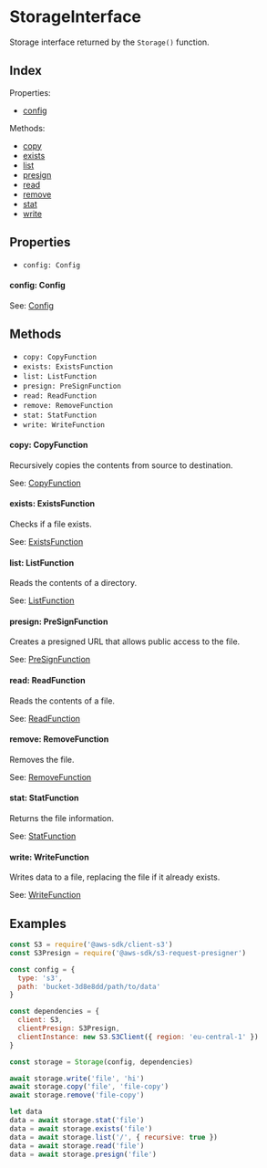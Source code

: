 
# StorageInterface


Storage interface returned by the `Storage()` function.

## Index



Properties:

- [config](#config-config)


Methods:

- [copy](#copy)
- [exists](#exists)
- [list](#list)
- [presign](#presign)
- [read](#read)
- [remove](#remove)
- [stat](#stat)
- [write](#write)


## Properties

- `config: Config`


#### config: Config



See: [Config](Config.md)




## Methods

- `copy: CopyFunction`
- `exists: ExistsFunction`
- `list: ListFunction`
- `presign: PreSignFunction`
- `read: ReadFunction`
- `remove: RemoveFunction`
- `stat: StatFunction`
- `write: WriteFunction`


#### copy: CopyFunction

Recursively copies the contents from source to destination.

See: [CopyFunction](CopyFunction.md)




#### exists: ExistsFunction

Checks if a file exists.

See: [ExistsFunction](ExistsFunction.md)




#### list: ListFunction

Reads the contents of a directory.

See: [ListFunction](ListFunction.md)




#### presign: PreSignFunction

Creates a presigned URL that allows public access to the file.

See: [PreSignFunction](PreSignFunction.md)




#### read: ReadFunction

Reads the contents of a file.

See: [ReadFunction](ReadFunction.md)




#### remove: RemoveFunction

Removes the file.

See: [RemoveFunction](RemoveFunction.md)




#### stat: StatFunction

Returns the file information.

See: [StatFunction](StatFunction.md)




#### write: WriteFunction

Writes data to a file, replacing the file if it already exists.

See: [WriteFunction](WriteFunction.md)



## Examples

```js
const S3 = require('@aws-sdk/client-s3')
const S3Presign = require('@aws-sdk/s3-request-presigner')

const config = {
  type: 's3',
  path: 'bucket-3d8e8dd/path/to/data'
}

const dependencies = {
  client: S3,
  clientPresign: S3Presign,
  clientInstance: new S3.S3Client({ region: 'eu-central-1' })
}

const storage = Storage(config, dependencies)

await storage.write('file', 'hi')
await storage.copy('file', 'file-copy')
await storage.remove('file-copy')

let data
data = await storage.stat('file')
data = await storage.exists('file')
data = await storage.list('/', { recursive: true })
data = await storage.read('file')
data = await storage.presign('file')
```